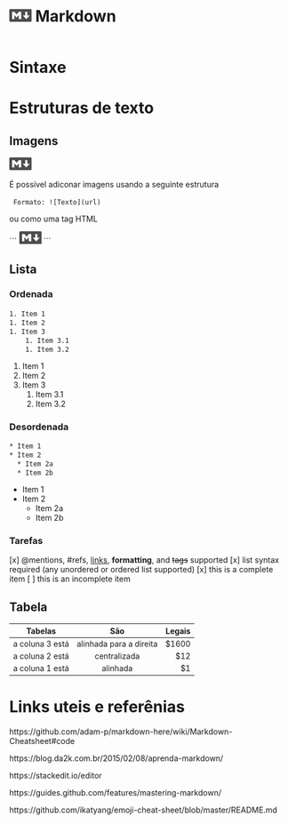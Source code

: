 # <img src="/src/Markdown_logo.png" width="40" height=23>     Markdown

```

```

# Sintaxe

# Estruturas de texto

## Imagens

<img src="/src/Markdown_logo.png" width="40" height=23>

É possível adiconar imagens usando a seguinte estrutura

``` Formato: ![Texto](url)```
<p>ou como uma tag HTML</p>
``` <img src="/src/Markdown_logo.png" width="40" height=23> ``` 

## Lista

### Ordenada



```
1. Item 1
1. Item 2
1. Item 3
    1. Item 3.1
    1. Item 3.2
```

1. Item 1
1. Item 2
1. Item 3
    1. Item 3.1
    1. Item 3.2

### Desordenada



```
* Item 1
* Item 2
  * Item 2a
  * Item 2b
```

* Item 1
* Item 2
  * Item 2a
  * Item 2b

### Tarefas

[x] @mentions, #refs, [links](), **formatting**, and <del>tags</del> supported
[x] list syntax required (any unordered or ordered list supported)
[x] this is a complete item
[ ] this is an incomplete item

## Tabela

| Tabelas         | São                     | Legais  |
| --------------- |:----------------------: | -------:|
| a coluna 3 está | alinhada para a direita |   $1600 |
| a coluna 2 está | centralizada            |     $12 |
| a coluna 1 está | alinhada                |      $1 |

# Links uteis e referênias

<p>https://github.com/adam-p/markdown-here/wiki/Markdown-Cheatsheet#code</p>
<p>https://blog.da2k.com.br/2015/02/08/aprenda-markdown/</p>
<p>https://stackedit.io/editor</p>
<p>https://guides.github.com/features/mastering-markdown/</p>
<p>https://github.com/ikatyang/emoji-cheat-sheet/blob/master/README.md</p>
